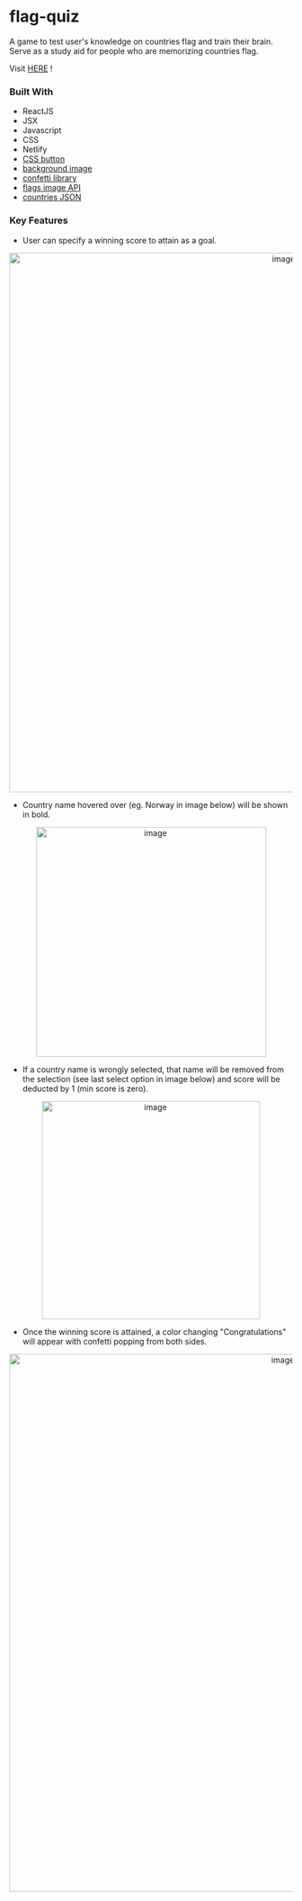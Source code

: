 # flag-quiz
A game to test user's knowledge on countries flag and train their brain. Serve as a study aid for people who are memorizing countries flag. 

Visit [HERE](https://react-flag-quiz.netlify.app/) !

### Built With
* ReactJS 
* JSX 
* Javascript 
* CSS
* Netlify
* [CSS button](https://getcssscan.com/css-buttons-examples)
* [background image](https://en.wikipedia.org/wiki/Flag#/media/File:United_Nations_Flags_-_cropped.jpg)
* [confetti library](https://ulitcos.github.io/react-canvas-confetti/)
* [flags image API](https://flagpedia.net/download/api)
* [countries JSON](https://restcountries.com/v3.1/all)

### Key Features

* User can specify a winning score to attain as a goal.
<p top-margin="100px" align="center">
  <img width="960" alt="image" src="https://user-images.githubusercontent.com/113081975/224084896-c5be3e2b-cd5e-4aa6-9ca6-301fb23e558e.png"/>
</p>



* Country name hovered over (eg. Norway in image below) will be shown in bold.
<p align="center">
  <img width="409" alt="image" src="https://user-images.githubusercontent.com/113081975/224085579-8440dc0f-4677-4a6e-89ed-243d5ce4e6c1.png"/>
</p>



* If a country name is wrongly selected, that name will be removed from the selection (see last select option in image below) and score will be deducted by 1 (min score is zero). 
<p align="center">
  <img width="388" alt="image" src="https://user-images.githubusercontent.com/113081975/224086741-22fb7bcb-4c87-4bd4-a2b9-54b0253bf6da.png">
</p>



* Once the winning score is attained, a color changing "Congratulations" will appear with confetti popping from both sides.  
<p align="center">
  <img width="957" alt="image" src="https://user-images.githubusercontent.com/113081975/224087800-15b36f37-fc5a-4c84-96d5-4f8df7d4ae2e.png">
</p>
